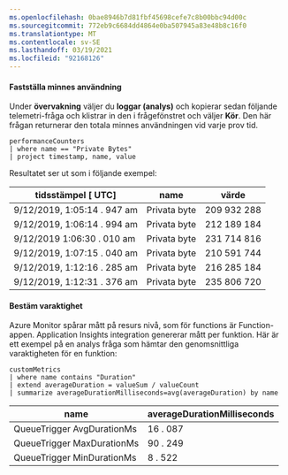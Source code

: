 ```yaml
---
ms.openlocfilehash: 0bae8946b7d81fbf45698cefe7c8b00bbc94d00c
ms.sourcegitcommit: 772eb9c6684dd4864e0ba507945a83e48b8c16f0
ms.translationtype: MT
ms.contentlocale: sv-SE
ms.lasthandoff: 03/19/2021
ms.locfileid: "92168126"
---
```

#### <a name="determine-memory-usage"></a>Fastställa minnes användning 

Under **övervakning** väljer du **loggar (analys)** och kopierar sedan följande telemetri-fråga och klistrar in den i frågefönstret och väljer **Kör**. Den här frågan returnerar den totala minnes användningen vid varje prov tid.

```
performanceCounters
| where name == "Private Bytes"
| project timestamp, name, value
```

Resultatet ser ut som i följande exempel:

| tidsstämpel \[ UTC\]          | name          | värde       |
|----------------------------|---------------|-------------|
| 9/12/2019, 1:05:14 \. 947 am | Privata byte | 209 932 288 |
| 9/12/2019, 1:06:14 \. 994 am | Privata byte | 212 189 184 |
| 9/12/2019 1:06:30 \. 010 am | Privata byte | 231 714 816 |
| 9/12/2019, 1:07:15 \. 040 am | Privata byte | 210 591 744 |
| 9/12/2019, 1:12:16 \. 285 am | Privata byte | 216 285 184 |
| 9/12/2019, 1:12:31 \. 376 am | Privata byte | 235 806 720 |

#### <a name="determine-duration"></a>Bestäm varaktighet 

Azure Monitor spårar mått på resurs nivå, som för functions är Function-appen. Application Insights integration genererar mått per funktion. Här är ett exempel på en analys fråga som hämtar den genomsnittliga varaktigheten för en funktion:

```
customMetrics
| where name contains "Duration"
| extend averageDuration = valueSum / valueCount
| summarize averageDurationMilliseconds=avg(averageDuration) by name
```

| name                       | averageDurationMilliseconds |
|----------------------------|-----------------------------|
| QueueTrigger AvgDurationMs | 16 \. 087                     |
| QueueTrigger MaxDurationMs | 90 \. 249                     |
| QueueTrigger MinDurationMs | 8 \. 522                      |
